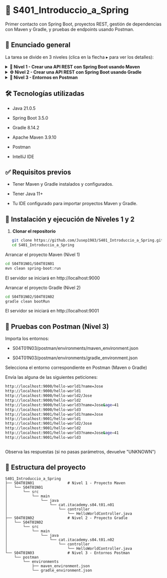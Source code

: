 # 🧩 S401_Introduccio_a_Spring
Primer contacto con Spring Boot, proyectos REST, gestión de dependencias con Maven y Gradle, y pruebas de endpoints usando Postman.

## 📌 Enunciado general
La tarea se divide en 3 niveles (clica en la flecha ▸ para ver los detalles):

<details> <summary><strong>🧱 Nivel 1 - Crear una API REST con Spring Boot usando Maven</strong></summary>
   
<br>**Proyecto generado desde Spring Initializr:**

- Puerto configurado: `9000`  
- Dependencias: `Spring Web`, `Spring Boot DevTools`

**Controlador:** `HelloWorldController.java`
- `/hello-world1` → `@RequestParam(name = "name", defaultValue = "UNKNOWN")`
- `/hello-world2/{name}` → `@PathVariable(name = "name", required = false)`
- `/hello-world3?name=X&age=Y` → parámetros combinados

**Comandos Maven usados:**
```bash
mvn compile
mvn package
mvn clean
mvn spring-boot:run
```    
**Pruebas realizadas:**

- http://localhost:9000/hello-world1?name=Jose
- http://localhost:9000/hello-world1
- http://localhost:9000/hello-world2/Jose
- http://localhost:9000/hello-world2
- http://localhost:9000/hello-world3?name=Jose&age=41
- http://localhost:9000/hello-world3
    
</details>
<details> <summary><strong>⚙️ Nivel 2 - Crear una API REST con Spring Boot usando Gradle</strong></summary>

<br>**Proyecto generado desde Spring Initializr:**

- Puerto configurado: `9001`  
- Dependencias: Spring Web, Spring Boot DevTools

**Controlador: `HelloWorldController.java`**

- `/hello-world1` → `@RequestParam(name = "name", defaultValue = "UNKNOWN")`  
- `/hello-world2/{name}` → `@PathVariable(name = "name", required = false)`  
- `/hello-world3?name=X&age=Y` → parámetros combinados con valores por defecto

**Comandos Gradle usados:**
```bash
gradle build
gradle assemble
gradle clean
gradle bootRun
```
    
**Pruebas realizadas:**

  - http://localhost:9001/hello-world1?name=Jose
  - http://localhost:9001/hello-world1
  - http://localhost:9001/hello-world2/Jose
  - http://localhost:9001/hello-world2
  - http://localhost:9001/hello-world3?name=Jose&age=41
  - http://localhost:9001/hello-world3
    
</details>
<details> <summary><strong>🧪 Nivel 3 - Entornos en Postman</strong></summary>

<br>**Se crearon dos entornos en Postman:**

🔹 **Entorno Maven**

- `{{server}}` = `http://localhost`  
- `{{port}}` = `9000`

🔹 **Entorno Gradle**

- `{{server}}` = `http://localhost`  
- `{{port}}` = `9001`

**Acciones realizadas:**

- Se exportaron ambos entornos en formato `.json` y se adjuntan como parte de la entrega.  
- Se realizaron capturas de pantalla de cada entorno mostrando el uso de las variables.

</details>

## 🛠️ Tecnologías utilizadas

- Java  21.0.5

- Spring Boot 3.5.0

- Gradle 8.14.2

- Apache Maven 3.9.10

- Postman

- IntelliJ IDE

## ✅ Requisitos previos

- Tener Maven y Gradle instalados y configurados.

- Tener Java 11+

- Tu IDE configurado para importar proyectos Maven y Gradle.

## 🔧 Instalación y ejecución de Niveles 1 y 2

1. **Clonar el repositorio**

```bash
   git clone https://github.com/Jusep1983/S401_Introduccio_a_Spring.git
   cd S401_Introduccio_a_Spring
```
Arrancar el proyecto Maven (Nivel 1)

```bash
cd S04T01N01/S04T01N01
mvn clean spring-boot:run
```
El servidor se iniciará en http://localhost:9000

Arrancar el proyecto Gradle (Nivel 2)

```bash
cd S04T01N02/S04T01N02
gradle clean bootRun
```
El servidor se iniciará en http://localhost:9001

## 🔧 Pruebas con Postman (Nivel 3)

Importa los entornos:

- S04T01N03/postman/environments/maven_environment.json

- S04T01N03/postman/environments/gradle_environment.json

Selecciona el entorno correspondiente en Postman (Maven o Gradle)

Envía las alguna de las siguientes peticiones:

```bash
http://localhost:9000/hello-world1?name=Jose
http://localhost:9000/hello-world1
http://localhost:9000/hello-world2/Jose
http://localhost:9000/hello-world2
http://localhost:9000/hello-world3?name=Jose&age=41
http://localhost:9000/hello-world3
http://localhost:9001/hello-world1?name=Jose
http://localhost:9001/hello-world1
http://localhost:9001/hello-world2/Jose
http://localhost:9001/hello-world2
http://localhost:9001/hello-world3?name=Jose&age=41
http://localhost:9001/hello-world3
    
```
Observa las respuestas (si no pasas parámetros, devuelve "UNKNOWN")


## 📂 Estructura del proyecto

```plaintext
S401_Introduccio_a_Spring
├── S04T01N01               # Nivel 1 - Proyecto Maven
│   └── S04T01N01
│       └── src
│           └── main
│               └── java
│                   └── cat.itacademy.s04.t01.n01
│                       └── controller
│                           └── HelloWorldController.java
├── S04T01N02               # Nivel 2 - Proyecto Gradle
│   └── S04T01N02
│       └── src
│           └── main
│               └── java
│                   └── cat.itacademy.s04.t01.n02
│                       └── controller
│                           └── HelloWorldController.java
└── S04T01N03               # Nivel 3 - Entornos Postman
    └── postman
        └── environments
            ├── maven_environment.json
            └── gradle_environment.json
```


